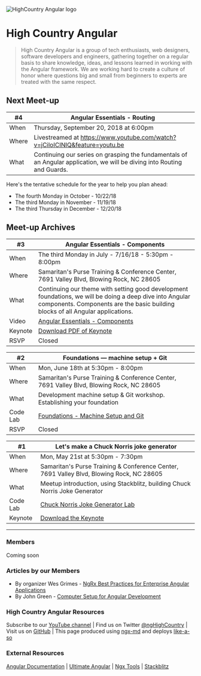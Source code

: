 ![HighCountry Angular logo](https://cdn.rawgit.com/ngHighCountry/Logo/master/ngHighCountry-with-name.svg)

# High Country Angular

> High Country Angular is a group of tech enthusiasts, web designers, software developers and engineers, gathering together on a regular basis to share knowledge, ideas, and lessons learned in working with the Angular framework. We are working hard to create a culture of honor where questions big and small from beginners to experts are treated with the same respect.

## Next Meet-up
| #4       | Angular Essentials - Routing                                                                         |
| -------- | ---------------------------------------------------------------------------------------- |
| When     | Thursday, September 20, 2018 at 6:00pm                                     |
| Where    | Livestreamed at https://www.youtube.com/watch?v=jCiloICINIQ&feature=youtu.be |
| What     | Continuing our series on grasping the fundamentals of an Angular application, we will be diving into Routing and Guards.|

Here's the tentative schedule for the year to help you plan ahead:
- The fourth Monday in October - 10/22/18
- The third Monday in November - 11/19/18
- The third Thursday in December - 12/20/18

## Meet-up Archives
| #3       | Angular Essentials - Components                                                                         |
| -------- | ---------------------------------------------------------------------------------------- |
| When     | The third Monday in July - 7/16/18 - 5:30pm - 8:00pm                                     |
| Where    | Samaritan's Purse Training & Conference Center, 7691 Valley Blvd, Blowing Rock, NC 28605 |
| What     | Continuing our theme with setting good development foundations, we will be doing a deep dive into Angular components. Components are the basic building blocks of all Angular applications.                     |
| Video | [Angular Essentials - Components](https://www.youtube.com/watch?v=UmapXVlUzD0)                                             |
| Keynote  | [Download PDF of Keynote](https://github.com/ngHighCountry/meetup/blob/master/presentations/july-2018/july-2018.pdf)                                                             |
| RSVP     | Closed                                                                              |

| #2       | Foundations — machine setup + Git                                                                                                    |
| -------- | ------------------------------------------------------------------------------------------------------------------------------------ |
| When     | Mon, June 18th at 5:30pm - 8:00pm                                                                                                    |
| Where    | Samaritan's Purse Training & Conference Center, 7691 Valley Blvd, Blowing Rock, NC 28605                                             |
| What     | Development machine setup & Git workshop. Establishing your foundation                                                               |
| Code Lab | [Foundations - Machine Setup and Git](https://github.com/ngHighCountry/meetup/blob/master/labs/foundations-machine-setup-and-git.md) |
| RSVP     | Closed                                                                                                                               |

| #1       | Let's make a Chuck Norris joke generator                                                                              |
| -------- | --------------------------------------------------------------------------------------------------------------------- |
| When     | Mon, May 21st at 5:30pm - 7:30pm                                                                                      |
| Where    | Samaritan's Purse Training & Conference Center, 7691 Valley Blvd, Blowing Rock, NC 28605                              |
| What     | Meetup introduction, using Stackblitz, building Chuck Norris Joke Generator                                           |
| Code Lab | [Chuck Norris Joke Generator Lab](https://github.com/ngHighCountry/meetup/blob/master/labs/chuck-norris-jokes-lab.md) |
| Keynote  | [Download the Keynote](https://github.com/ngHighCountry/meetup/raw/master/presentations/may-2018/may-2018.key)        |

---

### Members
Coming soon

### Articles by our Members
* By organizer Wes Grimes - [NgRx Best Practices for Enterprise Angular Applications](https://itnext.io/ngrx-best-practices-for-enterprise-angular-applications-6f00bcdf36d7)
* By John Green - [Computer Setup for Angular Development](https://medium.com/@johndashgreen/computer-setup-for-angular-development-1d62dd0caad9)

### High Country Angular Resources
Subscribe to our [YouTube channel](https://www.youtube.com/channel/UCHN0UT6xV5HGEvK7l2tTapw/featured) | 
Find us on Twitter [@ngHighCountry](https://twitter.com/ngHighCountry) | Visit us on [GitHub](https://github.com/ngHighCountry/HighCountryAngular) | This page produced using [ngx-md](https://github.com/dimpu/ngx-md) and deploys [like-a-so](https://github.com/angular/angular-cli/wiki/stories-github-pages)

### External Resources

[Angular Documentation](https://angular.io/docs) | [Ultimate Angular](https://ultimateangular.com/) | [Ngx Tools](https://ngx.tools/#/search) | [Stackblitz](https://stackblitz.com/)
